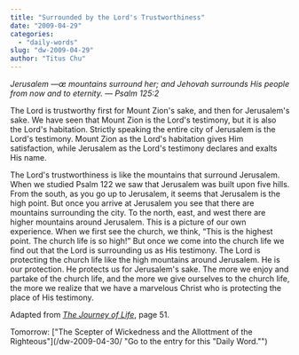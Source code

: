 ```yaml
---
title: "Surrounded by the Lord's Trustworthiness"
date: "2009-04-29"
categories: 
  - "daily-words"
slug: "dw-2009-04-29"
author: "Titus Chu"
---
```


_Jerusalem —œ mountains surround her; and Jehovah surrounds His people from now and to eternity. — Psalm 125:2_

The Lord is trustworthy first for Mount Zion's sake, and then for Jerusalem's sake. We have seen that Mount Zion is the Lord's testimony, but it is also the Lord's habitation. Strictly speaking the entire city of Jerusalem is the Lord's testimony. Mount Zion as the Lord's habitation gives Him satisfaction, while Jerusalem as the Lord's testimony declares and exalts His name.

The Lord's trustworthiness is like the mountains that surround Jerusalem. When we studied Psalm 122 we saw that Jerusalem was built upon five hills. From the south, as you go up to Jerusalem, it seems that Jerusalem is the high point. But once you arrive at Jerusalem you see that there are mountains surrounding the city. To the north, east, and west there are higher mountains around Jerusalem. This is a picture of our own experience. When we first see the church, we think, “This is the highest point. The church life is so high!” But once we come into the church life we find out that the Lord is surrounding us as His testimony. The Lord is protecting the church life like the high mountains around Jerusalem. He is our protection. He protects us for Jerusalem's sake. The more we enjoy and partake of the church life, and the more we give ourselves to the church life, the more we realize that we have a marvelous Christ who is protecting the place of His testimony.

Adapted from _[The Journey of Life](/book-journey-of-life/ "Go to the entry for this book")_, page 51.

Tomorrow: ["The Scepter of Wickedness and the Allottment of the Righteous"](/dw-2009-04-30/ "Go to the entry for this "Daily Word."")
